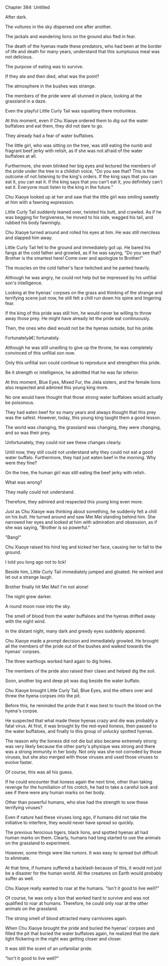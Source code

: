 Chapter 384: Untitled

After dark.

The vultures in the sky dispersed one after another.

The jackals and wandering lions on the ground also fled in fear.

The death of the hyenas made these predators, who had been at the border of life and death for many years, understand that this sumptuous meal was not delicious.

The purpose of eating was to survive.

If they ate and then died, what was the point?

The atmosphere in the bushes was strange.

The members of the pride were all stunned in place, looking at the grassland in a daze.

Even the playful Little Curly Tail was squatting there motionless.

At this moment, even if Chu Xiaoye ordered them to dig out the water buffaloes and eat them, they did not dare to go.

They already had a fear of water buffaloes.

The little girl, who was sitting on the tree, was still eating the numb and fragrant beef jerky with relish, as if she was not afraid of the water buffaloes at all.

Furthermore, she even blinked her big eyes and lectured the members of the pride under the tree in a childish voice, "Do you see that? This is the outcome of not listening to the king's orders. If the king says that you can eat it, you can eat it. If the king says that you can't eat it, you definitely can't eat it. Everyone must listen to the king in the future."

Chu Xiaoye looked up at her and saw that the little girl was smiling sweetly at him with a fawning expression.

Little Curly Tail suddenly leaned over, twisted his butt, and crawled. As if he was begging for forgiveness, he moved to his side, wagged his tail, and rubbed his body fawningly.

Chu Xiaoye turned around and rolled his eyes at him. He was still merciless and slapped him away.

Little Curly Tail fell to the ground and immediately got up. He bared his fangs at the cold father and growled, as if he was saying, "Do you see that? Brother is the smartest here\! Come over and apologize to Brother\!"

The muscles on the cold father's face twitched and he panted heavily.

Although he was angry, he could not help but be impressed by his unfilial son's intelligence.

Looking at the hyenas' corpses on the grass and thinking of the strange and terrifying scene just now, he still felt a chill run down his spine and lingering fear.

If the king of this pride was still him, he would never be willing to throw away those prey. He might have already let the pride eat continuously.

Then, the ones who died would not be the hyenas outside, but his pride.

Fortunatelyâ€¦ fortunately.

Although he was still unwilling to give up the throne, he was completely convinced of this unfilial son now.

Only this unfilial son could continue to reproduce and strengthen this pride.

Be it strength or intelligence, he admitted that he was far inferior.

At this moment, Blue Eyes, Mixed Fur, the Jiela sisters, and the female lions also respected and admired this young king more.

No one would have thought that those strong water buffaloes would actually be poisonous.

They had eaten beef for so many years and always thought that this prey was the safest. However, today, this young king taught them a good lesson.

The world was changing, the grassland was changing, they were changing, and so was their prey.

Unfortunately, they could not see these changes clearly.

Until now, they still could not understand why they could not eat a good water buffalo. Furthermore, they had just eaten beef in the morning. Why were they fine?

On the tree, the human girl was still eating the beef jerky with relish.

What was wrong?

They really could not understand.

Therefore, they admired and respected this young king even more.

Just as Chu Xiaoye was thinking about something, he suddenly felt a chill on his butt. He turned around and saw Mei Mei standing behind him. She narrowed her eyes and looked at him with admiration and obsession, as if she was saying, "Brother is so powerful."

"Bang\!"

Chu Xiaoye raised his hind leg and kicked her face, causing her to fall to the ground.

I told you long ago not to lick\!

Beside him, Little Curly Tail immediately jumped and gloated. He winked and let out a strange laugh.

Brother finally hit Mei Mei\! I'm not alone\!

The night grew darker.

A round moon rose into the sky.

The smell of blood from the water buffaloes and the hyenas drifted away with the night wind.

In the distant night, many dark and greedy eyes suddenly appeared.

Chu Xiaoye made a prompt decision and immediately growled. He brought all the members of the pride out of the bushes and walked towards the hyenas' corpses.

The three warthogs worked hard again to dig holes.

The members of the pride also raised their claws and helped dig the soil.

Soon, another big and deep pit was dug beside the water buffalo.

Chu Xiaoye brought Little Curly Tail, Blue Eyes, and the others over and threw the hyena corpses into the pit.

Before this, he reminded the pride that it was best to touch the blood on the hyena's corpse.

He suspected that what made these hyenas crazy and die was probably a fatal virus. At first, it was brought by the red-eyed lioness, then passed to the water buffaloes, and finally to this group of unlucky spotted hyenas.

The reason why the lioness did not die but also became extremely strong was very likely because the other party's physique was strong and there was a strong immunity in her body. Not only was she not corroded by those viruses, but she also merged with those viruses and used those viruses to evolve faster.

Of course, this was all his guess.

If he could encounter that lioness again the next time, other than taking revenge for the humiliation of his crotch, he had to take a careful look and see if there were any human marks on her body.

Other than powerful humans, who else had the strength to sow these terrifying viruses?

Even if nature had these viruses long ago, if humans did not take the initiative to interfere, they would never have spread so quickly.

The previous ferocious tigers, black lions, and spotted hyenas all had human marks on them. Clearly, humans had long started to use the animals on the grassland to experiment.

However, some things were like rumors. It was easy to spread but difficult to eliminate.

At that time, if humans suffered a backlash because of this, it would not just be a disaster for the human world. All the creatures on Earth would probably suffer as well.

Chu Xiaoye really wanted to roar at the humans. "Isn't it good to live well?"

Of course, he was only a lion that worked hard to survive and was not qualified to roar at humans. Therefore, he could only roar at the other animals on the grassland.

The strong smell of blood attracted many carnivores again.

When Chu Xiaoye brought the pride and buried the hyenas' corpses and filled the pit that buried the water buffaloes again, he realized that the dark light flickering in the night was getting closer and closer.

It was still the scent of an unfamiliar pride.

"Isn't it good to live well?"